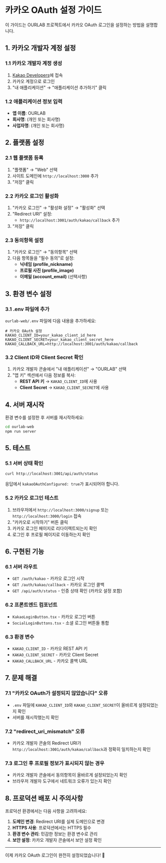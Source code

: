 # 카카오 OAuth 설정 가이드

이 가이드는 OURLAB 프로젝트에서 카카오 OAuth 로그인을 설정하는 방법을 설명합니다.

## 1. 카카오 개발자 계정 설정

### 1.1 카카오 개발자 계정 생성
1. [Kakao Developers](https://developers.kakao.com/)에 접속
2. 카카오 계정으로 로그인
3. "내 애플리케이션" → "애플리케이션 추가하기" 클릭

### 1.2 애플리케이션 정보 입력
- **앱 이름**: OURLAB
- **회사명**: (개인 또는 회사명)
- **사업자명**: (개인 또는 회사명)

## 2. 플랫폼 설정

### 2.1 웹 플랫폼 등록
1. "플랫폼" → "Web" 선택
2. 사이트 도메인에 `http://localhost:3000` 추가
3. "저장" 클릭

### 2.2 카카오 로그인 활성화
1. "카카오 로그인" → "활성화 설정" → "활성화" 선택
2. "Redirect URI" 설정:
   - `http://localhost:3001/auth/kakao/callback` 추가
3. "저장" 클릭

### 2.3 동의항목 설정
1. "카카오 로그인" → "동의항목" 선택
2. 다음 항목들을 "필수 동의"로 설정:
   - **닉네임 (profile_nickname)**
   - **프로필 사진 (profile_image)**
   - **이메일 (account_email)** (선택사항)

## 3. 환경 변수 설정

### 3.1 .env 파일에 추가
`ourlab-web/.env` 파일에 다음 내용을 추가하세요:

```env
# 카카오 OAuth 설정
KAKAO_CLIENT_ID=your_kakao_client_id_here
KAKAO_CLIENT_SECRET=your_kakao_client_secret_here
KAKAO_CALLBACK_URL=http://localhost:3001/auth/kakao/callback
```

### 3.2 Client ID와 Client Secret 확인
1. 카카오 개발자 콘솔에서 "내 애플리케이션" → "OURLAB" 선택
2. "앱 키" 섹션에서 다음 정보를 복사:
   - **REST API 키** → `KAKAO_CLIENT_ID`에 사용
   - **Client Secret** → `KAKAO_CLIENT_SECRET`에 사용

## 4. 서버 재시작

환경 변수를 설정한 후 서버를 재시작하세요:

```bash
cd ourlab-web
npm run server
```

## 5. 테스트

### 5.1 서버 상태 확인
```bash
curl http://localhost:3001/api/auth/status
```

응답에서 `kakaoOAuthConfigured: true`가 표시되어야 합니다.

### 5.2 카카오 로그인 테스트
1. 브라우저에서 `http://localhost:3000/signup` 또는 `http://localhost:3000/login` 접속
2. "카카오로 시작하기" 버튼 클릭
3. 카카오 로그인 페이지로 리다이렉트되는지 확인
4. 로그인 후 프로필 페이지로 이동하는지 확인

## 6. 구현된 기능

### 6.1 서버 라우트
- `GET /auth/kakao` - 카카오 로그인 시작
- `GET /auth/kakao/callback` - 카카오 로그인 콜백
- `GET /api/auth/status` - 인증 상태 확인 (카카오 설정 포함)

### 6.2 프론트엔드 컴포넌트
- `KakaoLoginButton.tsx` - 카카오 로그인 버튼
- `SocialLoginButtons.tsx` - 소셜 로그인 버튼들 통합

### 6.3 환경 변수
- `KAKAO_CLIENT_ID` - 카카오 REST API 키
- `KAKAO_CLIENT_SECRET` - 카카오 Client Secret
- `KAKAO_CALLBACK_URL` - 카카오 콜백 URL

## 7. 문제 해결

### 7.1 "카카오 OAuth가 설정되지 않았습니다" 오류
- `.env` 파일에 `KAKAO_CLIENT_ID`와 `KAKAO_CLIENT_SECRET`이 올바르게 설정되었는지 확인
- 서버를 재시작했는지 확인

### 7.2 "redirect_uri_mismatch" 오류
- 카카오 개발자 콘솔의 Redirect URI가 `http://localhost:3001/auth/kakao/callback`과 정확히 일치하는지 확인

### 7.3 로그인 후 프로필 정보가 표시되지 않는 경우
- 카카오 개발자 콘솔에서 동의항목이 올바르게 설정되었는지 확인
- 브라우저 개발자 도구에서 네트워크 오류가 있는지 확인

## 8. 프로덕션 배포 시 주의사항

프로덕션 환경에서는 다음 사항을 고려하세요:

1. **도메인 변경**: Redirect URI를 실제 도메인으로 변경
2. **HTTPS 사용**: 프로덕션에서는 HTTPS 필수
3. **환경 변수 관리**: 민감한 정보는 환경 변수로 관리
4. **보안 설정**: 카카오 개발자 콘솔에서 보안 설정 확인

---

이제 카카오 OAuth 로그인이 완전히 설정되었습니다! 🎉 
